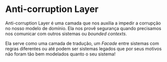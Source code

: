 # Anti-corruption Layer

Anti-corruption Layer é uma camada que nos auxilia a impedir a corrupção no nosso modelo de domínio. Ela nos provê segurança quando precisamos nos comunicar com outros sistemas ou _bounded contexts_.

Ela serve como uma camada de tradução, um _Facade_ entre sistemas com regras diferentes ou até podem ser sistemas legados que por seus motivos não foram tão bem modelados quanto o seu sistema!
